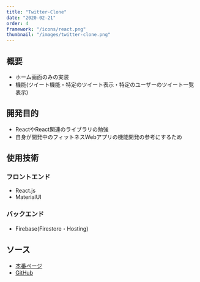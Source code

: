 ```yaml
---
title: "Twitter-Clone"
date: "2020-02-21"
order: 4
framework: "/icons/react.png"
thumbnail: "/images/twitter-clone.png"
---
```


## 概要

- ホーム画面のみの実装
- 機能(ツイート機能・特定のツイート表示・特定のユーザーのツイート一覧表示)

## 開発目的

- ReactやReact関連のライブラリの勉強
- 自身が開発中のフィットネスWebアプリの機能開発の参考にするため

## 使用技術

### フロントエンド

- React.js
- MaterialUI

### バックエンド

- Firebase(Firestore・Hosting)

## ソース

- [本番ページ](https://twitter-clone-gilt-gamma.vercel.app/)
- [GitHub](https://github.com/kaity-kaity/twitter-clone)